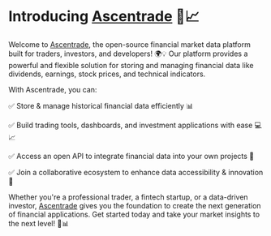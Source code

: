 # Introducing [Ascentrade](https://ascentrade.app) 🚀📈

Welcome to [Ascentrade](https://ascentrade.app), the open-source financial market data platform built for traders, investors, and developers! 🌍💡
Our platform provides a powerful and flexible solution for storing and managing financial data like dividends, earnings, stock prices, and technical indicators.

With Ascentrade, you can:

✅ Store & manage historical financial data efficiently 📊

✅ Build trading tools, dashboards, and investment applications with ease 💻📈

✅ Access an open API to integrate financial data into your own projects 🔗

✅ Join a collaborative ecosystem to enhance data accessibility & innovation 🤝

Whether you're a professional trader, a fintech startup, or a data-driven investor, [Ascentrade](https://ascentrade.app) gives you the foundation to create the next generation of financial applications.
Get started today and take your market insights to the next level! 🚀📊